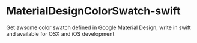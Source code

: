 # MaterialDesignColorSwatch-swift
Get awsome color swatch defined in Google Material Design, write in swift and available for OSX and iOS development
